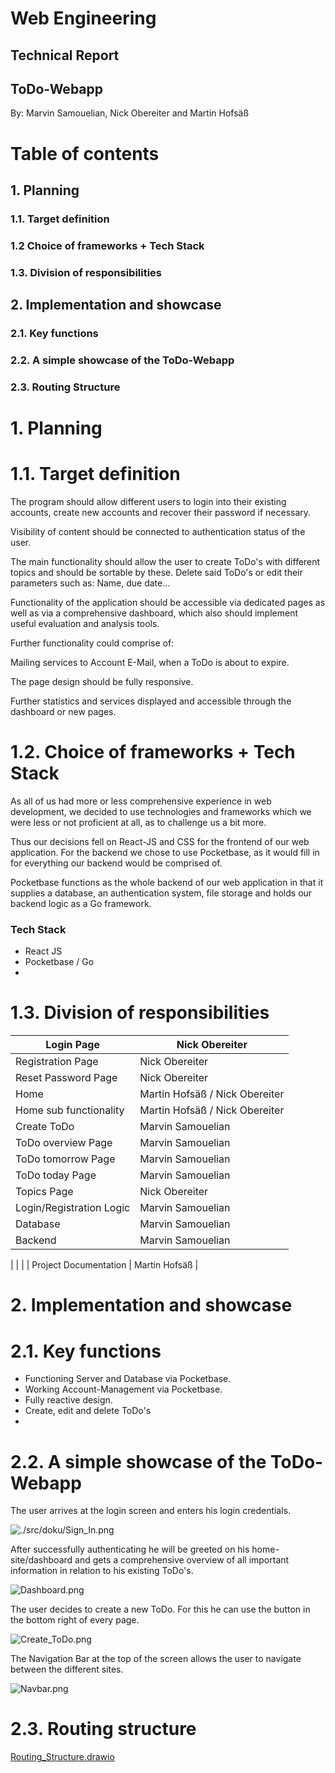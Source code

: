 # Web Engineering

## Technical Report

## ToDo-Webapp

By: Marvin Samouelian, Nick Obereiter and Martin Hofsäß

# Table of contents

## 1. Planning
### 1.1. Target definition
### 1.2 Choice of frameworks + Tech Stack
### 1.3. Division of responsibilities

## 2. Implementation and showcase
### 2.1. Key functions
### 2.2. A simple showcase of the ToDo-Webapp
### 2.3. Routing Structure

# 1. Planning

# 1.1. Target definition

The program should allow different users to login into their existing accounts, create new accounts and recover their password if necessary.

Visibility of content should be connected to authentication status of the user.

The main functionality should allow the user to create ToDo's with different topics and should be sortable by these. Delete said ToDo's or edit their parameters such as: Name, due date…

Functionality of the application should be accessible via dedicated pages as well as via a comprehensive dashboard, which also should implement useful evaluation and analysis tools.

Further functionality could comprise of:

Mailing services to Account E-Mail, when a ToDo is about to expire.

The page design should be fully responsive.

Further statistics and services displayed and accessible through the dashboard or new pages.

# 1.2. Choice of frameworks + Tech Stack

As all of us had more or less comprehensive experience in web development, we decided to use technologies and frameworks which we were less or not proficient at all, as to challenge us a bit more.

Thus our decisions fell on React-JS and CSS for the frontend of our web application. For the backend we chose to use Pocketbase, as it would fill in for everything our backend would be comprised of.

Pocketbase functions as the whole backend of our web application in that it supplies a database, an authentication system, file storage and holds our backend logic as a Go framework.

### Tech Stack
- React JS
- Pocketbase / Go
-

# 1.3. Division of responsibilities

| Login Page | Nick Obereiter |
| --- | --- |
| Registration Page | Nick Obereiter |
| Reset Password Page | Nick Obereiter |
| Home | Martin Hofsäß / Nick Obereiter |
| Home sub functionality | Martin Hofsäß / Nick Obereiter |
| Create ToDo | Marvin Samouelian |
| ToDo overview Page | Marvin Samouelian |
| ToDo tomorrow Page | Marvin Samouelian |
| ToDo today Page | Marvin Samouelian |
| Topics Page | Nick Obereiter |
| Login/Registration Logic | Marvin Samouelian |
| Database | Marvin Samouelian |
| Backend | Marvin Samouelian |
|
|
|
| Project Documentation | Martin Hofsäß |

# 2. Implementation and showcase

# 2.1. Key functions

- Functioning Server and Database via Pocketbase.
- Working Account-Management via Pocketbase.
- Fully reactive design.
- Create, edit and delete ToDo's
-

# 2.2. A simple showcase of the ToDo-Webapp

The user arrives at the login screen and enters his login credentials.

![./src/doku/Sign_In.png](Sign_In.png)

After successfully authenticating he will be greeted on his home-site/dashboard and gets a comprehensive overview of all important information in relation to his existing ToDo's.

![Dashboard.png](Dashboard.png)

The user decides to create a new ToDo. For this he can use the button in the bottom right of every page.

![Create_ToDo.png](Create_ToDo.png)

The Navigation Bar at the top of the screen allows the user to navigate between the different sites.

![Navbar.png](Navbar.png)

# 2.3. Routing structure

[Routing_Structure.drawio](Routing_Structure.drawio)